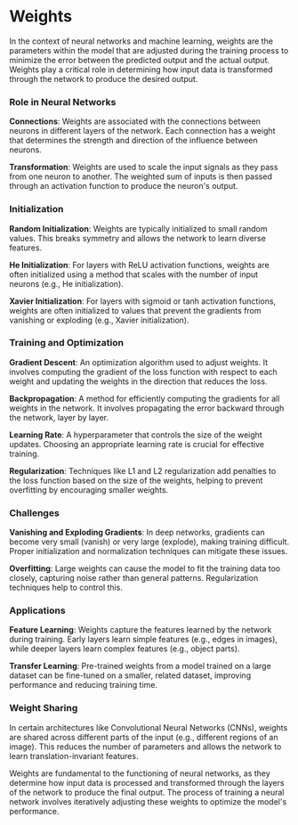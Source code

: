 # Weights

In the context of neural networks and machine learning, weights are the parameters within the model that are adjusted during the training process to minimize the error between the predicted output and the actual output. Weights play a critical role in determining how input data is transformed through the network to produce the desired output.

### Role in Neural Networks

**Connections**: Weights are associated with the connections between neurons in different layers of the network. Each connection has a weight that determines the strength and direction of the influence between neurons.

**Transformation**: Weights are used to scale the input signals as they pass from one neuron to another. The weighted sum of inputs is then passed through an activation function to produce the neuron's output.

### Initialization

**Random Initialization**: Weights are typically initialized to small random values. This breaks symmetry and allows the network to learn diverse features.

**He Initialization**: For layers with ReLU activation functions, weights are often initialized using a method that scales with the number of input neurons (e.g., He initialization).

**Xavier Initialization**: For layers with sigmoid or tanh activation functions, weights are often initialized to values that prevent the gradients from vanishing or exploding (e.g., Xavier initialization).

### Training and Optimization

**Gradient Descent**: An optimization algorithm used to adjust weights. It involves computing the gradient of the loss function with respect to each weight and updating the weights in the direction that reduces the loss.

**Backpropagation**: A method for efficiently computing the gradients for all weights in the network. It involves propagating the error backward through the network, layer by layer.

**Learning Rate**: A hyperparameter that controls the size of the weight updates. Choosing an appropriate learning rate is crucial for effective training.

**Regularization**: Techniques like L1 and L2 regularization add penalties to the loss function based on the size of the weights, helping to prevent overfitting by encouraging smaller weights.

### Challenges

**Vanishing and Exploding Gradients**: In deep networks, gradients can become very small (vanish) or very large (explode), making training difficult. Proper initialization and normalization techniques can mitigate these issues.

**Overfitting**: Large weights can cause the model to fit the training data too closely, capturing noise rather than general patterns. Regularization techniques help to control this.

### Applications

**Feature Learning**: Weights capture the features learned by the network during training. Early layers learn simple features (e.g., edges in images), while deeper layers learn complex features (e.g., object parts).

**Transfer Learning**: Pre-trained weights from a model trained on a large dataset can be fine-tuned on a smaller, related dataset, improving performance and reducing training time.

### Weight Sharing

In certain architectures like Convolutional Neural Networks (CNNs), weights are shared across different parts of the input (e.g., different regions of an image). This reduces the number of parameters and allows the network to learn translation-invariant features.

Weights are fundamental to the functioning of neural networks, as they determine how input data is processed and transformed through the layers of the network to produce the final output. The process of training a neural network involves iteratively adjusting these weights to optimize the model's performance.
